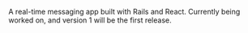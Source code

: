 A real-time messaging app built with Rails and React. Currently being worked on, and version 1 will be the first release.
